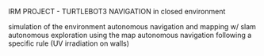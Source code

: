 IRM PROJECT - TURTLEBOT3 NAVIGATION in closed environment

simulation of the environment
autonomous navigation and mapping w/ slam
autonomous exploration using the map
autonomous navigation following a specific rule (UV irradiation on walls)
